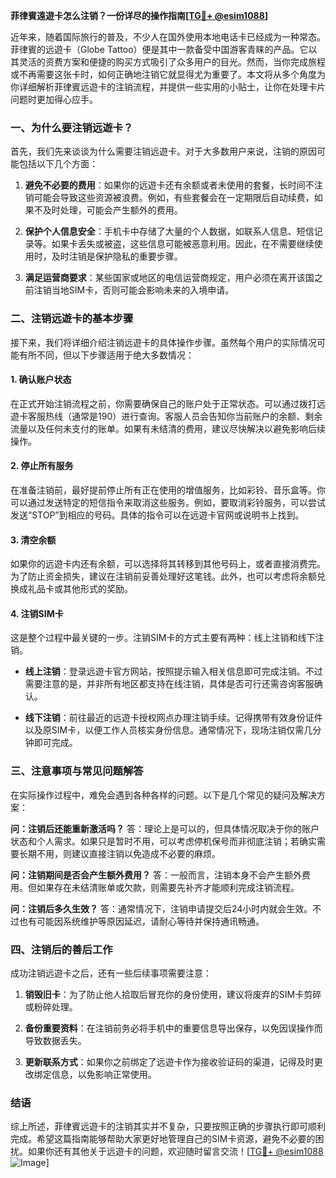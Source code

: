 **菲律賓遠遊卡怎么注销？一份详尽的操作指南[[TG💪+ @esim1088](https://t.me/s/esim1088)]**

近年来，随着国际旅行的普及，不少人在国外使用本地电话卡已经成为一种常态。菲律賓的远遊卡（Globe Tattoo）便是其中一款备受中国游客青睐的产品。它以其灵活的资费方案和便捷的购买方式吸引了众多用户的目光。然而，当你完成旅程或不再需要这张卡时，如何正确地注销它就显得尤为重要了。本文将从多个角度为你详细解析菲律賓远遊卡的注销流程，并提供一些实用的小贴士，让你在处理卡片问题时更加得心应手。

### 一、为什么要注销远遊卡？

首先，我们先来谈谈为什么需要注销远遊卡。对于大多数用户来说，注销的原因可能包括以下几个方面：

1. **避免不必要的费用**：如果你的远遊卡还有余额或者未使用的套餐，长时间不注销可能会导致这些资源被浪费。例如，有些套餐会在一定期限后自动续费，如果不及时处理，可能会产生额外的费用。
   
2. **保护个人信息安全**：手机卡中存储了大量的个人数据，如联系人信息、短信记录等。如果卡丢失或被盗，这些信息可能被恶意利用。因此，在不需要继续使用时，及时注销是保护隐私的重要步骤。

3. **满足运营商要求**：某些国家或地区的电信运营商规定，用户必须在离开该国之前注销当地SIM卡，否则可能会影响未来的入境申请。

### 二、注销远遊卡的基本步骤

接下来，我们将详细介绍注销远遊卡的具体操作步骤。虽然每个用户的实际情况可能有所不同，但以下步骤适用于绝大多数情况：

#### 1. 确认账户状态

在正式开始注销流程之前，你需要确保自己的账户处于正常状态。可以通过拨打远遊卡客服热线（通常是190）进行查询。客服人员会告知你当前账户的余额、剩余流量以及任何未支付的账单。如果有未结清的费用，建议尽快解决以避免影响后续操作。

#### 2. 停止所有服务

在准备注销前，最好提前停止所有正在使用的增值服务，比如彩铃、音乐盒等。你可以通过发送特定的短信指令来取消这些服务。例如，要取消彩铃服务，可以尝试发送“STOP”到相应的号码。具体的指令可以在远遊卡官网或说明书上找到。

#### 3. 清空余额

如果你的远遊卡内还有余额，可以选择将其转移到其他号码上，或者直接消费完。为了防止资金损失，建议在注销前妥善处理好这笔钱。此外，也可以考虑将余额兑换成礼品卡或其他形式的奖励。

#### 4. 注销SIM卡

这是整个过程中最关键的一步。注销SIM卡的方式主要有两种：线上注销和线下注销。

- **线上注销**：登录远遊卡官方网站，按照提示输入相关信息即可完成注销。不过需要注意的是，并非所有地区都支持在线注销，具体是否可行还需咨询客服确认。
  
- **线下注销**：前往最近的远遊卡授权网点办理注销手续。记得携带有效身份证件以及原SIM卡，以便工作人员核实身份信息。通常情况下，现场注销仅需几分钟即可完成。

### 三、注意事项与常见问题解答

在实际操作过程中，难免会遇到各种各样的问题。以下是几个常见的疑问及解决方案：

**问：注销后还能重新激活吗？**
答：理论上是可以的，但具体情况取决于你的账户状态和个人需求。如果只是暂时不用，可以考虑停机保号而非彻底注销；若确实需要长期不用，则建议直接注销以免造成不必要的麻烦。

**问：注销期间是否会产生额外费用？**
答：一般而言，注销本身不会产生额外费用。但如果存在未结清账单或欠款，则需要先补齐才能顺利完成注销流程。

**问：注销后多久生效？**
答：通常情况下，注销申请提交后24小时内就会生效。不过也有可能因系统维护等原因延迟，请耐心等待并保持通讯畅通。

### 四、注销后的善后工作

成功注销远遊卡之后，还有一些后续事项需要注意：

1. **销毁旧卡**：为了防止他人拾取后冒充你的身份使用，建议将废弃的SIM卡剪碎或粉碎处理。
   
2. **备份重要资料**：在注销前务必将手机中的重要信息导出保存，以免因误操作而导致数据丢失。

3. **更新联系方式**：如果你之前绑定了远遊卡作为接收验证码的渠道，记得及时更改绑定信息，以免影响正常使用。

### 结语

综上所述，菲律賓远遊卡的注销其实并不复杂，只要按照正确的步骤执行即可顺利完成。希望这篇指南能够帮助大家更好地管理自己的SIM卡资源，避免不必要的困扰。如果你还有其他关于远遊卡的问题，欢迎随时留言交流！[[TG💪+ @esim1088](https://t.me/s/esim1088) ![Image](https://i.postimg.cc/4NQfJmqS/Snipaste-2025-05-13-00-14-12.png)]